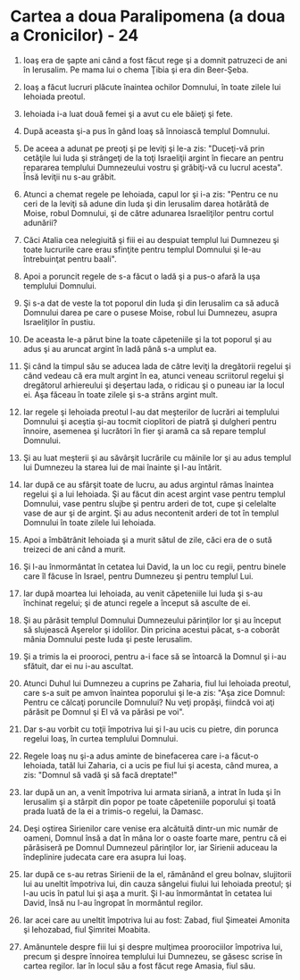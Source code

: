 # Cartea a doua Paralipomena (a doua a Cronicilor) - 24

1. Ioaş era de şapte ani când a fost făcut rege şi a domnit patruzeci de ani în Ierusalim. Pe mama lui o chema Ţibia şi era din Beer-Şeba. 

2. Ioaş a făcut lucruri plăcute înaintea ochilor Domnului, în toate zilele lui Iehoiada preotul. 

3. Iehoiada i-a luat două femei şi a avut cu ele băieţi şi fete. 

4. După aceasta şi-a pus în gând Ioaş să înnoiască templul Domnului. 

5. De aceea a adunat pe preoţi şi pe leviţi şi le-a zis: "Duceţi-vă prin cetăţile lui Iuda şi strângeţi de la toţi Israeliţii argint în fiecare an pentru repararea templului Dumnezeului vostru şi grăbiţi-vă cu lucrul acesta". Însă leviţii nu s-au grăbit. 

6. Atunci a chemat regele pe Iehoiada, capul lor şi i-a zis: "Pentru ce nu ceri de la leviţi să adune din Iuda şi din Ierusalim darea hotărâtă de Moise, robul Domnului, şi de către adunarea Israeliţilor pentru cortul adunării? 

7. Căci Atalia cea nelegiuită şi fiii ei au despuiat templul lui Dumnezeu şi toate lucrurile care erau sfinţite pentru templul Domnului şi le-au întrebuinţat pentru baali". 

8. Apoi a poruncit regele de s-a făcut o ladă şi a pus-o afară la uşa templului Domnului. 

9. Şi s-a dat de veste la tot poporul din Iuda şi din Ierusalim ca să aducă Domnului darea pe care o pusese Moise, robul lui Dumnezeu, asupra Israeliţilor în pustiu. 

10. De aceasta le-a părut bine la toate căpeteniile şi la tot poporul şi au adus şi au aruncat argint în ladă până s-a umplut ea. 

11. Şi când la timpul său se aducea lada de către leviţi la dregătorii regelui şi când vedeau că era mult argint în ea, atunci veneau scriitorul regelui şi dregătorul arhiereului şi deşertau lada, o ridicau şi o puneau iar la locul ei. Aşa făceau în toate zilele şi s-a strâns argint mult. 

12. Iar regele şi Iehoiada preotul l-au dat meşterilor de lucrări ai templului Domnului şi aceştia şi-au tocmit cioplitori de piatră şi dulgheri pentru înnoire, asemenea şi lucrători în fier şi aramă ca să repare templul Domnului. 

13. Şi au luat meşterii şi au săvârşit lucrările cu mâinile lor şi au adus templul lui Dumnezeu la starea lui de mai înainte şi l-au întărit. 

14. Iar după ce au sfârşit toate de lucru, au adus argintul rămas înaintea regelui şi a lui Iehoiada. Şi au făcut din acest argint vase pentru templul Domnului, vase pentru slujbe şi pentru arderi de tot, cupe şi celelalte vase de aur şi de argint. Şi au adus necontenit arderi de tot în templul Domnului în toate zilele lui Iehoiada. 

15. Apoi a îmbătrânit Iehoiada şi a murit sătul de zile, căci era de o sută treizeci de ani când a murit. 

16. Şi l-au înmormântat în cetatea lui David, la un loc cu regii, pentru binele care îl făcuse în Israel, pentru Dumnezeu şi pentru templul Lui. 

17. Iar după moartea lui Iehoiada, au venit căpeteniile lui Iuda şi s-au închinat regelui; şi de atunci regele a început să asculte de ei. 

18. Şi au părăsit templul Domnului Dumnezeului părinţilor lor şi au început să slujească Aşerelor şi idolilor. Din pricina acestui păcat, s-a coborât mânia Domnului peste Iuda şi peste Ierusalim. 

19. Şi a trimis la ei prooroci, pentru a-i face să se întoarcă la Domnul şi i-au sfătuit, dar ei nu i-au ascultat. 

20. Atunci Duhul lui Dumnezeu a cuprins pe Zaharia, fiul lui Iehoiada preotul, care s-a suit pe amvon înaintea poporului şi le-a zis: "Aşa zice Domnul: Pentru ce călcaţi poruncile Domnului? Nu veţi propăşi, fiindcă voi aţi părăsit pe Domnul şi El vă va părăsi pe voi". 

21. Dar s-au vorbit cu toţii împotriva lui şi l-au ucis cu pietre, din porunca regelui Ioaş, în curtea templului Domnului. 

22. Regele Ioaş nu şi-a adus aminte de binefacerea care i-a făcut-o Iehoiada, tatăl lui Zaharia, ci a ucis pe fiul lui şi acesta, când murea, a zis: "Domnul să vadă şi să facă dreptate!" 

23. Iar după un an, a venit împotriva lui armata siriană, a intrat în Iuda şi în Ierusalim şi a stârpit din popor pe toate căpeteniile poporului şi toată prada luată de la ei a trimis-o regelui, la Damasc. 

24. Deşi oştirea Sirienilor care venise era alcătuită dintr-un mic număr de oameni, Domnul însă a dat în mâna lor o oaste foarte mare, pentru că ei părăsiseră pe Domnul Dumnezeul părinţilor lor, iar Sirienii aduceau la îndeplinire judecata care era asupra lui Ioaş. 

25. Iar după ce s-au retras Sirienii de la el, rămânând el greu bolnav, slujitorii lui au uneltit împotriva lui, din cauza sângelui fiului lui Iehoiada preotul; şi l-au ucis în patul lui şi aşa a murit. Şi l-au înmormântat în cetatea lui David, însă nu l-au îngropat în mormântul regilor. 

26. Iar acei care au uneltit împotriva lui au fost: Zabad, fiul Şimeatei Amonita şi Iehozabad, fiul Şimritei Moabita. 

27. Amănuntele despre fiii lui şi despre mulţimea proorociilor împotriva lui, precum şi despre înnoirea templului lui Dumnezeu, se găsesc scrise în cartea regilor. Iar în locul său a fost făcut rege Amasia, fiul său. 


